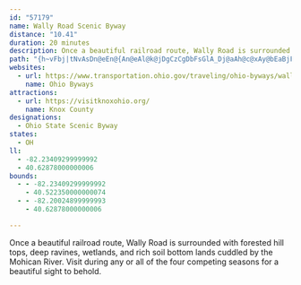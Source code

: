 ```yaml
---
id: "57179"
name: Wally Road Scenic Byway
distance: "10.41"
duration: 20 minutes
description: Once a beautiful railroad route, Wally Road is surrounded with forested hill tops, deep ravines, wetlands, and rich soil bottom lands cuddled by the Mohican River. Visit during any or all of the four competing seasons for a beautiful sight to behold.
path: "{h~vFbj|tNvAsDn@eEn@{An@eAl@k@jDgCzCgDbFsGlA_Dj@aAh@c@xAy@bEaBjFmBdCSx`A_@rB_@nCgAx@QzP_ArD]r@MfAg@hCmBpN}QfBwBp@YfCYbBw@b@BdA^^?TKvAgBvEEt@_@l@aA^qANmBEqBJy@~DsJ|BiEf@q@hD?pFvAxANrFClEZ~@?fBy@zC{Bb@QvAe@bEkB~Bo@|@MdAClA_@bBmA~Ay@|Bm@tBeB`D_AZ?|C\\xA\\|An@x@Lz`@W~@X|A|Ad@RbULzJDXR~@|Ab@XvHTbDAhCP|DO`GiBpGmGp@c@fC_AdTo@lCNzD|@nClA|EfBr@^n@r@~@b@fFl@~ADdKgDbB_@hCeB|AmAhAwAt@g@bAgBdDsAFXZXbFJdE~@pA@vB[hBk@bBeAfIsJzFaGrEaCrBYbGIvB[nHmB~j@_MlGaBbDgBb@Kz@D"
websites:
  - url: https://www.transportation.ohio.gov/traveling/ohio-byways/wally-road
    name: Ohio Byways
attractions:
  - url: https://visitknoxohio.org/
    name: Knox County
designations:
  - Ohio State Scenic Byway
states:
  - OH
ll:
  - -82.23409299999992
  - 40.62878000000006
bounds:
  - - -82.23409299999992
    - 40.522350000000074
  - - -82.20024899999993
    - 40.62878000000006

---
```


Once a beautiful railroad route, Wally Road is surrounded with forested hill tops, deep ravines, wetlands, and rich soil bottom lands cuddled by the Mohican River. Visit during any or all of the four competing seasons for a beautiful sight to behold.
